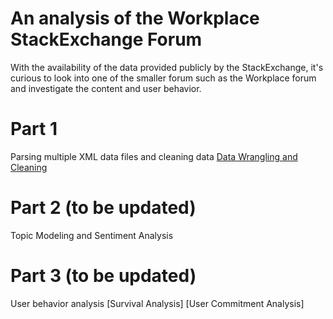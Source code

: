 # An analysis of the Workplace StackExchange Forum

With the availability of the data provided publicly by the StackExchange, it's curious to look into one of the smaller forum such as the Workplace forum and investigate the content and user behavior.

# Part 1 
Parsing multiple XML data files and cleaning data
[Data Wrangling and Cleaning](https://github.com/ngantran29/Workplace_StackExchange/blob/master/Data_Wrangling.md)

# Part 2 (to be updated)
Topic Modeling and Sentiment Analysis

# Part 3 (to be updated)
User behavior analysis
[Survival Analysis]
[User Commitment Analysis]
